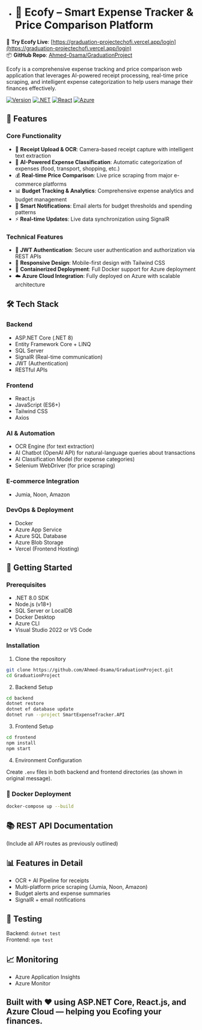
+ # 🌿 Ecofy – Smart Expense Tracker & Price Comparison Platform

🚀 **Try Ecofy Live**: [https://graduation-projectechofi.vercel.app/login](https://graduation-projectechofi.vercel.app/login)  
📦 **GitHub Repo**: [Ahmed-0sama/GraduationProject](https://github.com/Ahmed-0sama/GraduationProject)

Ecofy is a comprehensive expense tracking and price comparison web application that leverages AI-powered receipt processing, real-time price scraping, and intelligent expense categorization to help users manage their finances effectively.

[![Version](https://img.shields.io/badge/Version-1.0.0-blue)](https://github.com/Ahmed-0sama/GraduationProject/releases) 
[![.NET](https://img.shields.io/badge/.NET-8.0-purple)](https://dotnet.microsoft.com/) 
[![React](https://img.shields.io/badge/React-18.2-blue)](https://reactjs.org/) 
[![Azure](https://img.shields.io/badge/Azure-Cloud-blue)](https://azure.microsoft.com/)

## 🌟 Features

### Core Functionality
- 📸 **Receipt Upload & OCR**: Camera-based receipt capture with intelligent text extraction
- 🤖 **AI-Powered Expense Classification**: Automatic categorization of expenses (food, transport, shopping, etc.)
- 💰 **Real-time Price Comparison**: Live price scraping from major e-commerce platforms
- 📊 **Budget Tracking & Analytics**: Comprehensive expense analytics and budget management
- 🔔 **Smart Notifications**: Email alerts for budget thresholds and spending patterns
- ⚡ **Real-time Updates**: Live data synchronization using SignalR

### Technical Features
- 🔐 **JWT Authentication**: Secure user authentication and authorization via REST APIs
- 📱 **Responsive Design**: Mobile-first design with Tailwind CSS
- 🐳 **Containerized Deployment**: Full Docker support for Azure deployment
- ☁️ **Azure Cloud Integration**: Fully deployed on Azure with scalable architecture

## 🛠️ Tech Stack

### Backend
- ASP.NET Core (.NET 8)
- Entity Framework Core + LINQ
- SQL Server
- SignalR (Real-time communication)
- JWT (Authentication)
- RESTful APIs

### Frontend
- React.js
- JavaScript (ES6+)
- Tailwind CSS
- Axios

### AI & Automation
- OCR Engine (for text extraction)
- AI Chatbot (OpenAI API) for natural-language queries about transactions
- AI Classification Model (for expense categories)
- Selenium WebDriver (for price scraping)

### E-commerce Integration
- Jumia, Noon, Amazon

### DevOps & Deployment
- Docker
- Azure App Service
- Azure SQL Database
- Azure Blob Storage
- Vercel (Frontend Hosting)

## 🚀 Getting Started

### Prerequisites
- .NET 8.0 SDK
- Node.js (v18+)
- SQL Server or LocalDB
- Docker Desktop
- Azure CLI
- Visual Studio 2022 or VS Code

### Installation

1. Clone the repository
```bash
git clone https://github.com/Ahmed-0sama/GraduationProject.git
cd GraduationProject
```

2. Backend Setup
```bash
cd backend
dotnet restore
dotnet ef database update
dotnet run --project SmartExpenseTracker.API
```

3. Frontend Setup
```bash
cd frontend
npm install
npm start
```

4. Environment Configuration

Create `.env` files in both backend and frontend directories (as shown in original message).

### 🐳 Docker Deployment
```bash
docker-compose up --build
```

## 📚 REST API Documentation

(Include all API routes as previously outlined)

## 📊 Features in Detail

- OCR + AI Pipeline for receipts
- Multi-platform price scraping (Jumia, Noon, Amazon)
- Budget alerts and expense summaries
- SignalR + email notifications

## 🧪 Testing

Backend: `dotnet test`  
Frontend: `npm test`

## 📈 Monitoring

- Azure Application Insights
- Azure Monitor
## Built with ❤️ using ASP.NET Core, React.js, and Azure Cloud — helping you **Ecofing** your finances.

